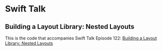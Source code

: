 # Swift Talk
## Building a Layout Library: Nested Layouts

This is the code that accompanies Swift Talk Episode 122: [Building a Layout Library: Nested Layouts](https://talk.objc.io/episodes/S01E122-nested-layouts)
